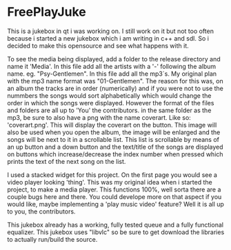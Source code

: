 FreePlayJuke
============

This is a jukebox in qt i was working on. I still work on it but not too often because i started a new jukebox which 
i am writing in c++ and sdl. So i decided to make this opensource and see what happens with it. 

To see the media being displayed, add a folder to the release directory and name it 'Media'. In this file add all 
the artists with a '-' following the album name. eg. "Psy-Gentlemen". In this file add all the mp3`s. My 
original plan with the mp3 name format was "01-Gentlemen". The reason for this was, on an album the tracks are in order
(numerically) and if you were not to use the nummbers the songs would sort alphabetically which would change the 
order in which the songs were displayed. However the format of the files and folders are all up to 'You' the contributors.
in the same folder as the mp3, be sure to also have a png with the name coverart. Like so: 'coverart.png'. This will 
display the coverart on the button. This image will also be used when you open the album, the image will be enlarged 
and the songs will be next to it in a scrollable list. This list is scrollable by means of an up button and a down
button and the text/title of the songs are displayed on buttons which increase/decrease the index number when pressed
which prints the text of the next song on the list.

I used a stacked widget for this project. On the first page you would see a video player looking 'thing'. This was
my original idea when i started the project, to make a media player. This functions 100%, well sorta there are a couple 
bugs here and there. You could develope more on that aspect if you would like, maybe implementing a 'play music video'
feature? Well it is all up to you, the contributors.

This jukebox already has a working, fully tested queue and a fully functional equalizer. This jukebox uses "libvlc" so
be sure to get download the libraries to actually run/build the source. 
